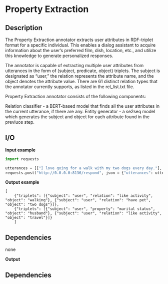 # Property Extraction

## Description

The Property Extraction annotator extracts user attributes in RDF-triplet format for a specific individual. This enables a dialog assistant to acquire information about the user’s preferred film, dish, location, etc., and utilize this knowledge to generate personalized responses.

The annotator is capable of extracting multiple user attributes from utterances in the form of (subject, predicate, object) triplets. The subject is designated as “user,” the relation represents the attribute name, and the object denotes the attribute value. There are 61 distinct relation types that the annotator currently supports, as listed in the rel_list.txt file.

Property Extraction annotator consists of the following components:

Relation classifier - a BERT-based model that finds all the user attributes in the current utterance, if there are any.
Entity generator - a se2seq model which generates the subject and object for each attribute found in the previuos step.


## I/O

**Input example**

```python
import requests

utterances = [["I love going for a walk with my two dogs every day."], ["I like travelling in Italy with my husband. And you?"]]
requests.post("http://0.0.0.0:8136/respond", json = {"utterances": utterances}).json()
```

**Output example**
```
[
    {"triplets": [{"subject": "user", "relation": "like activity", "object": "walking"}, {"subject": "user", "relation": "have pet", "object": "two dogs"}]}, 
    {"triplets": [{"subject": "user", "property": "marital status", "object": "husband"}, {"subject": "user", "relation": "like activity", "object": "travel"}]}
    ]
```

## Dependencies
none

**Output**

## Dependencies